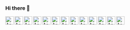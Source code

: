 ### Hi there 👋

<!--
**PIESHEF/PIESHEF** is a ✨ _special_ ✨ repository because its `README.md` (this file) appears on your GitHub profile.

Here are some ideas to get you started:

- 🔭 I’m currently working on ...
- 🌱 I’m currently learning ...
- 👯 I’m looking to collaborate on ...
- 🤔 I’m looking for help with ...
- 💬 Ask me about ...
- 📫 How to reach me: ...
- 😄 Pronouns: He/Him
- ⚡ Fun fact: ...
-->

<img align="left" alt="Angular" width="26px" src="https://cdn.jsdelivr.net/gh/devicons/devicon/icons/angularjs/angularjs-plain.svg" />
<img align="left" alt="Angular" width="26px" src="https://cdn.jsdelivr.net/gh/devicons/devicon/icons/typescript/typescript-plain.svg" />
<img align="left" alt="Angular" width="26px" src="https://cdn.jsdelivr.net/gh/devicons/devicon/icons/python/python-original.svg" />
<img align="left" alt="Angular" width="26px" src="https://cdn.jsdelivr.net/gh/devicons/devicon/icons/html5/html5-plain-wordmark.svg" />
<img align="left" alt="Angular" width="26px" src="https://cdn.jsdelivr.net/gh/devicons/devicon/icons/sass/sass-original.svg" />
<img align="left" alt="Angular" width="26px" src="https://cdn.jsdelivr.net/gh/devicons/devicon/icons/javascript/javascript-plain.svg" />
<img align="left" alt="Angular" width="26px" src="https://cdn.jsdelivr.net/gh/devicons/devicon/icons/react/react-original.svg" />
<img align="left" alt="Angular" width="26px" src="https://cdn.jsdelivr.net/gh/devicons/devicon/icons/java/java-original-wordmark.svg" />
<img align="left" alt="Angular" width="26px" src="https://cdn.jsdelivr.net/gh/devicons/devicon/icons/mysql/mysql-original-wordmark.svg" />
<img align="left" alt="Angular" width="26px" src="https://cdn.jsdelivr.net/gh/devicons/devicon/icons/mongodb/mongodb-plain-wordmark.svg" />
<img align="left" alt="Angular" width="26px" src="https://cdn.jsdelivr.net/gh/devicons/devicon/icons/jenkins/jenkins-original.svg" />
<img align="left" alt="Angular" width="26px" src="https://cdn.jsdelivr.net/gh/devicons/devicon/icons/docker/docker-original-wordmark.svg" />
<img align="left" alt="Angular" width="26px" src="https://cdn.jsdelivr.net/gh/devicons/devicon/icons/git/git-plain.svg" />
